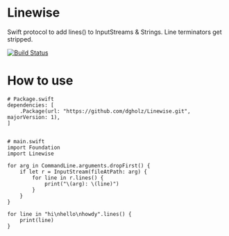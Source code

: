 # Linewise
Swift protocol to add lines() to InputStreams & Strings. Line terminators get stripped.

[![Build Status](https://travis-ci.org/dgholz/Linewise.svg?branch=master)](https://travis-ci.org/dgholz/Linewise)

# How to use

    # Package.swift
    dependencies: [
        .Package(url: "https://github.com/dgholz/Linewise.git", majorVersion: 1),
    ]


    # main.swift
    import Foundation
    import Linewise

    for arg in CommandLine.arguments.dropFirst() {
        if let r = InputStream(fileAtPath: arg) {
            for line in r.lines() {
                print("\(arg): \(line)")
            }
        }
    }

    for line in "hi\nhello\nhowdy".lines() {
        print(line)
    }

